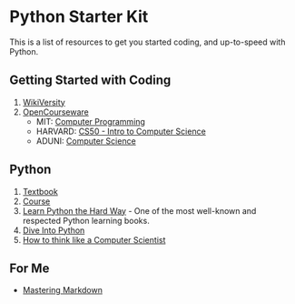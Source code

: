 # Python Starter Kit
This is a list of resources to get you started coding, and up-to-speed with Python.
## Getting Started with Coding
1. [WikiVersity](https://en.wikiversity.org/wiki/School:Computer_Science)
1. [OpenCourseware](https://ocw.mit.edu/index.htm)
    * MIT: [Computer Programming](https://ocw.mit.edu/courses/intro-programming/) 
    * HARVARD: [CS50 - Intro to Computer Science](http://cs50.tv/2017/fall/)
    * ADUNI: [Computer Science](http://www.aduni.org/)
## Python
1. [Textbook](https://en.wikiversity.org/wiki/Python_Programming)
1. [Course](https://en.wikiversity.org/wiki/Python_Concepts)
1. [Learn Python the Hard Way](https://learnpythonthehardway.org/) - One of the most well-known and respected Python learning books.
1. [Dive Into Python](http://www.diveintopython.net/)
1. [How to think like a Computer Scientist](http://openbookproject.net/thinkcs/python/english2e/)
## For Me
* [Mastering Markdown](https://guides.github.com/features/mastering-markdown/)